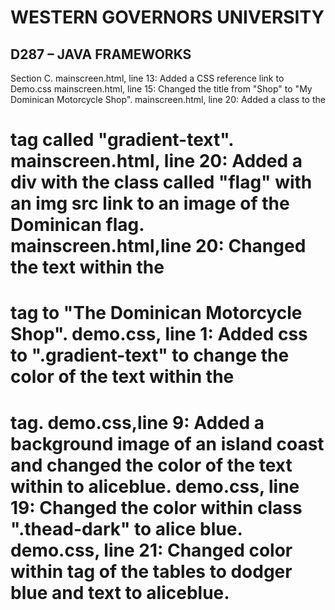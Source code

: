 
# WESTERN GOVERNORS UNIVERSITY 
## D287 – JAVA FRAMEWORKS
Section C. 
    mainscreen.html, line 13: Added a CSS reference link to Demo.css
    mainscreen.html, line 15: Changed the title from "Shop" to "My Dominican Motorcycle Shop".
    mainscreen.html, line 20: Added a class to the <h1> tag called "gradient-text".
    mainscreen.html, line 20: Added a div with the class called "flag" with an img src link to an image of the Dominican flag.
    mainscreen.html,line 20: Changed the text within the <h1> tag to "The Dominican Motorcycle Shop".
    demo.css, line 1: Added css to ".gradient-text" to change the color of the text within the <h1> tag.
    demo.css,line 9: Added a background image of an island coast and changed the color of the text within to aliceblue.
    demo.css, line 19: Changed the color within class ".thead-dark" to alice blue.
    demo.css, line 21: Changed color within <tr> tag of the tables to dodger blue and text to aliceblue.
    
